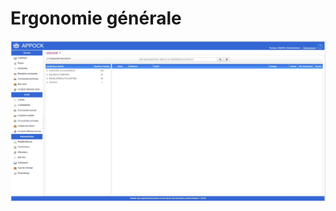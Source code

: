 # Ergonomie générale

![Ergonomie générale](images/chap_02/ergonomie_generale.jpg "Ergonomie générale")
